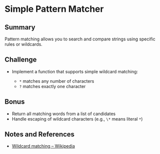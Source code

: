 # Simple Pattern Matcher

## Summary

Pattern matching allows you to search and compare strings using specific rules or wildcards.

## Challenge

- Implement a function that supports simple wildcard matching:

  - `*` matches any number of characters
  - `?` matches exactly one character

## Bonus

- Return all matching words from a list of candidates
- Handle escaping of wildcard characters (e.g., `\*` means literal `*`)

## Notes and References

- [Wildcard matching – Wikipedia](https://en.wikipedia.org/wiki/Wildcard_character)